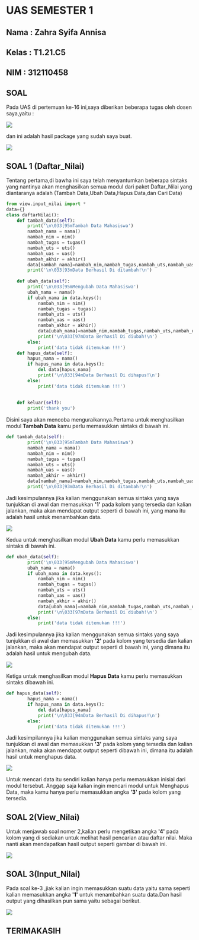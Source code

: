 # UAS SEMESTER 1


## Nama  : Zahra Syifa Annisa
## Kelas : T1.21.C5
## NIM   : 312110458

## SOAL 

Pada UAS di pertemuan ke-16 ini,saya diberikan beberapa tugas oleh dosen saya,yaitu : 

![](img/TBH4.jpg)

dan ini adalah hasil package yang sudah saya buat.

![](img/TBH5.jpg)

## SOAL 1 (Daftar_Nilai)

Tentang pertama,di bawha ini saya telah menyantumkan beberapa sintaks yang nantinya akan menghasilkan
semua modul dari paket Daftar_Nilai yang diantaranya adalah (Tambah Data,Ubah Data,Hapus Data,dan Cari Data)

```py
from view.input_nilai import *
data={}
class daftarNilai():
    def tambah_data(self):
        print('\n\033[95mTambah Data Mahasiswa')
        nambah_nama = nama()
        nambah_nim = nim()
        nambah_tugas = tugas()
        nambah_uts = uts()
        nambah_uas = uas()
        nambah_akhir = akhir()
        data[nambah_nama]=nambah_nim,nambah_tugas,nambah_uts,nambah_uas,nambah_akhir
        print('\n\033[93mData Berhasil Di ditambah!\n')
        
    def ubah_data(self):
        print('\n\033[95mMengubah Data Mahasiswa')
        ubah_nama = nama()
        if ubah_nama in data.keys():
            nambah_nim = nim()
            nambah_tugas = tugas()
            nambah_uts = uts()
            nambah_uas = uas()
            nambah_akhir = akhir()
            data[ubah_nama]=nambah_nim,nambah_tugas,nambah_uts,nambah_uas,nambah_akhir
            print('\n\033[97mData Berhasil Di diubah!\n')
        else:
            print('data tidak ditemukan !!!')  
    def hapus_data(self):
        hapus_nama = nama()
        if hapus_nama in data.keys():
            del data[hapus_nama]
            print('\n\033[94mData Berhasil Di dihapus!\n')
        else:
            print('data tidak ditemukan !!!')  
            
    
    def keluar(self):
        print('thank you')
```
Disini saya akan mencoba menguraikannya.Pertama untuk menghasilkan modul **Tambah Data** kamu perlu
memasukkan sintaks di bawah ini.

```py
def tambah_data(self):
        print('\n\033[95mTambah Data Mahasiswa')
        nambah_nama = nama()
        nambah_nim = nim()
        nambah_tugas = tugas()
        nambah_uts = uts()
        nambah_uas = uas()
        nambah_akhir = akhir()
        data[nambah_nama]=nambah_nim,nambah_tugas,nambah_uts,nambah_uas,nambah_akhir
        print('\n\033[93mData Berhasil Di ditambah!\n')
```

Jadi kesimpulannya jika kalian menggunakan semua sintaks yang saya tunjukkan di awal dan memasukkan **'1'**
pada kolom yang tersedia dan kalian jalankan, maka akan mendapat output seperti di bawah ini, yang mana itu
adalah hasil untuk menambahkan data.

![](img/tbh.jpg)

Kedua untuk menghasilkan modul **Ubah Data** kamu perlu memasukkan sintaks di bawah ini.

```py
def ubah_data(self):
        print('\n\033[95mMengubah Data Mahasiswa')
        ubah_nama = nama()
        if ubah_nama in data.keys():
            nambah_nim = nim()
            nambah_tugas = tugas()
            nambah_uts = uts()
            nambah_uas = uas()
            nambah_akhir = akhir()
            data[ubah_nama]=nambah_nim,nambah_tugas,nambah_uts,nambah_uas,nambah_akhir
            print('\n\033[97mData Berhasil Di diubah!\n')
        else:
            print('data tidak ditemukan !!!')
```

Jadi kesimpulannya jika kalian menggunakan semua sintaks yang saya tunjukkan di awal dan memasukkan **'2'** 
pada kolom yang tersedia dan kalian jalankan, maka akan mendapat output seperti di bawah ini, yang dimana itu
adalah hasil untuk mengubah data.

![](img/tbh1.jpg)

Ketiga untuk menghasilkan modul **Hapus Data** kamu perlu memasukkan sintaks dibawah ini.

```py
def hapus_data(self):
        hapus_nama = nama()
        if hapus_nama in data.keys():
            del data[hapus_nama]
            print('\n\033[94mData Berhasil Di dihapus!\n')
        else:
            print('data tidak ditemukan !!!')  
```

Jadi kesimpilannya jika kalian menggunakan semua sintaks yang saya tunjukkan di awal dan
memasukkan **'3'** pada kolom yang tersedia dan kalian jalankan, maka akan mendapat output 
seperti dibawah ini, dimana itu adalah hasil untuk menghapus data.

![](img/tbh2.jpg)

Untuk mencari data itu sendiri kalian hanya perlu memasukkan inisial dari modul tersebut.
Anggap saja kalian ingin mencari modul untuk Menghapus Data, maka kamu hanya perlu memasukkan angka **'3'**
pada kolom yang tersedia.

## SOAL 2(View_Nilai)

Untuk menjawab soal nomer 2,kalian perlu mengetikan angka **'4'** pada kolom yang di sediakan untuk melihat hasil pencarian
atau daftar nilai. Maka nanti akan mendapatkan hasil output seperti gambar di bawah ini.

![](img/tbh3.jpg)

## SOAL 3(Input_Nilai)
Pada soal ke-3 ,jiak kalian ingin memasukkan suatu data yaitu sama seperti kalian memasukkan angka **'1'** untuk menambahkan suatu data.Dan hasil output yang dihasilkan pun sama yaitu sebagai berikut.

![](img/tbh.jpg)

## TERIMAKASIH